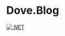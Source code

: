 # Dove.Blog

[![.NET](https://github.com/Tdue21/Dove.Blog/actions/workflows/build.yml/badge.svg)](https://github.com/Tdue21/Dove.Blog/actions/workflows/build.yml)
